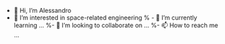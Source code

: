 - 👋 Hi, I’m Alessandro
- 👀 I’m interested in space-related engineering
% - 🌱 I’m currently learning ...
%- 💞️ I’m looking to collaborate on ...
%- 📫 How to reach me ...

<!---
alecmbl/alecmbl is a ✨ special ✨ repository because its `README.md` (this file) appears on your GitHub profile.
You can click the Preview link to take a look at your changes.
--->
